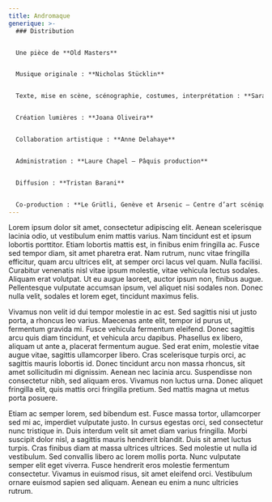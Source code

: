 ```yaml
---
title: Andromaque
generique: >-
  ### Distribution


  Une pièce de **Old Masters** 


  Musique originale : **Nicholas Stücklin** 


  Texte, mise en scène, scénographie, costumes, interprétation : **Sarah André, Marius Schaffter et Jérôme Stünzi** 


  Création lumières : **Joana Oliveira** 


  Collaboration artistique : **Anne Delahaye** 


  Administration : **Laure Chapel – Pâquis production** 


  Diffusion : **Tristan Barani** 


  Co-production : **Le Grütli, Genève et Arsenic – Centre d’art scénique contemporain, Lausanne**
---
```


Lorem ipsum dolor sit amet, consectetur adipiscing elit. Aenean scelerisque
lacinia odio, ut vestibulum enim mattis varius. Nam tincidunt est et ipsum
lobortis porttitor. Etiam lobortis mattis est, in finibus enim fringilla ac.
Fusce sed tempor diam, sit amet pharetra erat. Nam rutrum, nunc vitae fringilla
efficitur, quam arcu ultrices elit, at semper orci lacus vel quam. Nulla
facilisi. Curabitur venenatis nisl vitae ipsum molestie, vitae vehicula lectus
sodales. Aliquam erat volutpat. Ut eu augue laoreet, auctor ipsum non, finibus
augue. Pellentesque vulputate accumsan ipsum, vel aliquet nisi sodales non.
Donec nulla velit, sodales et lorem eget, tincidunt maximus felis.

Vivamus non velit id dui tempor molestie in ac est. Sed sagittis nisi ut justo
porta, a rhoncus leo varius. Maecenas ante elit, tempor id purus ut, fermentum
gravida mi. Fusce vehicula fermentum eleifend. Donec sagittis arcu quis diam
tincidunt, et vehicula arcu dapibus. Phasellus ex libero, aliquam ut ante a,
placerat fermentum augue. Sed erat enim, molestie vitae augue vitae, sagittis
ullamcorper libero. Cras scelerisque turpis orci, ac sagittis mauris lobortis
id. Donec tincidunt arcu non massa rhoncus, sit amet sollicitudin mi dignissim.
Aenean nec lacinia arcu. Suspendisse non consectetur nibh, sed aliquam eros.
Vivamus non luctus urna. Donec aliquet fringilla elit, quis mattis orci
fringilla pretium. Sed mattis magna ut metus porta posuere.

Etiam ac semper lorem, sed bibendum est. Fusce massa tortor, ullamcorper sed mi
ac, imperdiet vulputate justo. In cursus egestas orci, sed consectetur nunc
tristique in. Duis interdum velit sit amet diam varius fringilla. Morbi suscipit
dolor nisl, a sagittis mauris hendrerit blandit. Duis sit amet luctus turpis.
Cras finibus diam at massa ultrices ultrices. Sed molestie ut nulla id
vestibulum. Sed convallis libero ac lorem mollis porta. Nunc vulputate semper
elit eget viverra. Fusce hendrerit eros molestie fermentum consectetur. Vivamus
in euismod risus, sit amet eleifend orci. Vestibulum ornare euismod sapien sed
aliquam. Aenean eu enim a nunc ultricies rutrum.
